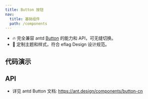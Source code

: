 ```yaml
---
title: Button 按钮
nav:
  title: 基础组件
  path: /components
---
```


- 🔥 完全兼容 antd [Button](https://ant.design/components/button-cn) 的能力和 API，可无缝切换。
- 💄 定制主题和样式，符合 eflag Design 设计规范。

## 代码演示

<code src="./demo/basic.tsx" title="按钮类型" description="按钮有五种类型：主按钮、次按钮、虚线按钮、文本按钮和链接按钮。主按钮在同一个操作区域最多出现一次。"></code>

<code src="./demo/disabled.tsx" title="禁用" description="添加 `disabled` 属性即可让按钮处于不可用状态，同时按钮样式也会改变。"></code>

<code src="./demo/danger.tsx" title="危险按钮" description="通过 `danger` 属性控制而不是按钮类型"></code>

## API

- 详见 antd Button 文档: https://ant.design/components/button-cn
